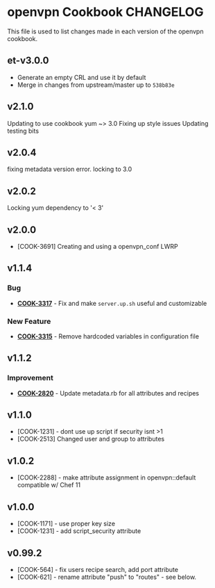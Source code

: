 openvpn Cookbook CHANGELOG
==========================
This file is used to list changes made in each version of the openvpn cookbook.

et-v3.0.0
---------
- Generate an empty CRL and use it by default
- Merge in changes from upstream/master up to `538b83e`

v2.1.0
------
Updating to use cookbook yum ~> 3.0
Fixing up style issues
Updating testing bits


v2.0.4
------
fixing metadata version error. locking to 3.0


v2.0.2
------
Locking yum dependency to '< 3'


v2.0.0
------
- [COOK-3691] Creating and using a openvpn_conf LWRP


v1.1.4
------
### Bug
- **[COOK-3317](https://tickets.chef.io/browse/COOK-3317)** - Fix and make `server.up.sh` useful and customizable

### New Feature
- **[COOK-3315](https://tickets.chef.io/browse/COOK-3315)** - Remove hardcoded variables in configuration file


v1.1.2
------
### Improvement
- **[COOK-2820](https://tickets.chef.io/browse/COOK-2820)** - Update metadata.rb for all attributes and recipes

v1.1.0
------
- [COOK-1231] - dont use up script if security isnt >1
- [COOK-2513] Changed user and group to attributes

v1.0.2
------
- [COOK-2288] - make attribute assignment in openvpn::default compatible w/ Chef 11

v1.0.0
------
- [COOK-1171] - use proper key size
- [COOK-1231] - add script_security attribute

v0.99.2
-------
- [COOK-564] - fix users recipe search, add port attribute
- [COOK-621] - rename attribute "push" to "routes" - see below.

